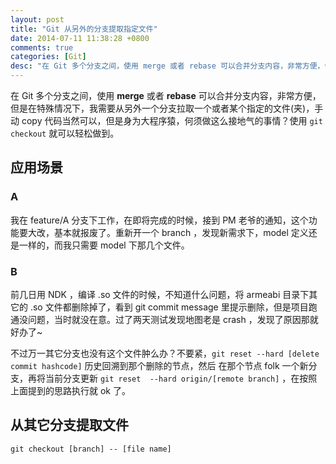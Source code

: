 ```yaml
---
layout: post
title: "Git 从另外的分支提取指定文件"
date: 2014-07-11 11:38:28 +0800
comments: true
categories: [Git]
desc: "在 Git 多个分支之间，使用 merge 或者 rebase 可以合并分支内容，非常方便，但是在特殊情况下，我需要从另外一个分支拉取一个或者某个指定的文件(夹)，手动 copy 代码当然可以，但是身为大程序猿，何须做这么接地气的事情？使用 git checkout 就可以轻松做到。"
---
```


在 Git 多个分支之间，使用 **merge** 或者 **rebase** 可以合并分支内容，非常方便，但是在特殊情况下，我需要从另外一个分支拉取一个或者某个指定的文件(夹)，手动 copy 代码当然可以，但是身为大程序猿，何须做这么接地气的事情？使用 ``git checkout`` 就可以轻松做到。

## 应用场景

### A

我在 feature/A 分支下工作，在即将完成的时候，接到 PM 老爷的通知，这个功能要大改，基本就报废了。重新开一个 branch ，发现新需求下，model 定义还是一样的，而我只需要 model 下那几个文件。

### B

前几日用 NDK ，编译 .so 文件的时候，不知道什么问题，将 armeabi 目录下其它的 .so 文件都删除掉了，看到 git commit message 里提示删除，但是项目跑通没问题，当时就没在意。过了两天测试发现地图老是 crash ，发现了原因那就好办了~

不过万一其它分支也没有这个文件肿么办？不要紧，``git reset --hard [delete commit hashcode]`` 历史回溯到那个删除的节点，然后 在那个节点 folk 一个新分支，再将当前分支更新 ``git reset  --hard origin/[remote branch]`` ，在按照上面提到的思路执行就 ok 了。

## 从其它分支提取文件

```
git checkout [branch] -- [file name]
```